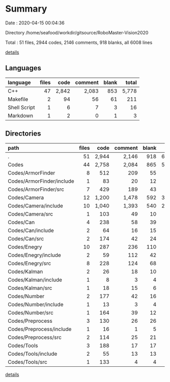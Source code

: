 # Summary

Date : 2020-04-15 00:04:36

Directory /home/seafood/workdir/gitsource/RoboMaster-Vision2020

Total : 51 files,  2944 codes, 2146 comments, 918 blanks, all 6008 lines

[details](details.md)

## Languages
| language | files | code | comment | blank | total |
| :--- | ---: | ---: | ---: | ---: | ---: |
| C++ | 47 | 2,842 | 2,083 | 853 | 5,778 |
| Makefile | 2 | 94 | 56 | 61 | 211 |
| Shell Script | 1 | 6 | 7 | 3 | 16 |
| Markdown | 1 | 2 | 0 | 1 | 3 |

## Directories
| path | files | code | comment | blank | total |
| :--- | ---: | ---: | ---: | ---: | ---: |
| . | 51 | 2,944 | 2,146 | 918 | 6,008 |
| Codes | 44 | 2,758 | 2,084 | 865 | 5,707 |
| Codes/ArmorFinder | 8 | 512 | 209 | 55 | 776 |
| Codes/ArmorFinder/include | 1 | 83 | 20 | 12 | 115 |
| Codes/ArmorFinder/src | 7 | 429 | 189 | 43 | 661 |
| Codes/Camera | 12 | 1,200 | 1,478 | 592 | 3,270 |
| Codes/Camera/include | 10 | 1,040 | 1,393 | 540 | 2,973 |
| Codes/Camera/src | 1 | 103 | 49 | 10 | 162 |
| Codes/Can | 4 | 238 | 58 | 39 | 335 |
| Codes/Can/include | 2 | 64 | 16 | 15 | 95 |
| Codes/Can/src | 2 | 174 | 42 | 24 | 240 |
| Codes/Enegry | 10 | 287 | 236 | 110 | 633 |
| Codes/Enegry/include | 2 | 59 | 112 | 42 | 213 |
| Codes/Enegry/src | 8 | 228 | 124 | 68 | 420 |
| Codes/Kalman | 2 | 26 | 18 | 10 | 54 |
| Codes/Kalman/include | 1 | 8 | 3 | 4 | 15 |
| Codes/Kalman/src | 1 | 18 | 15 | 6 | 39 |
| Codes/Number | 2 | 177 | 42 | 16 | 235 |
| Codes/Number/include | 1 | 13 | 3 | 4 | 20 |
| Codes/Number/src | 1 | 164 | 39 | 12 | 215 |
| Codes/Preprocess | 3 | 130 | 26 | 26 | 182 |
| Codes/Preprocess/include | 1 | 16 | 1 | 5 | 22 |
| Codes/Preprocess/src | 2 | 114 | 25 | 21 | 160 |
| Codes/Tools | 3 | 188 | 17 | 17 | 222 |
| Codes/Tools/include | 2 | 55 | 13 | 13 | 81 |
| Codes/Tools/src | 1 | 133 | 4 | 4 | 141 |

[details](details.md)